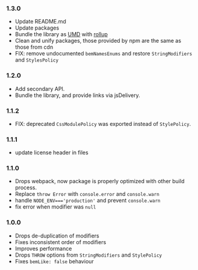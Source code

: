 ### 1.3.0

* Update README.md
* Update packages
* Bundle the library as [UMD](https://github.com/umdjs/umd) with [rollup](https://github.com/rollup/rollup)
* Clean and unify packages, those provided by npm are the same as those from cdn
* FIX: remove undocumented `bemNamesEnums` and restore `StringModifiers` and `StylesPolicy`

### 1.2.0

* Add secondary API.
* Bundle the library, and provide links via jsDelivery.

### 1.1.2

* FIX: deprecated `CssModulePolicy` was exported instead of `StylePolicy`.

### 1.1.1

* update license header in files

### 1.1.0

* Drops webpack, now package is properly optimized with other build process.
* Replace `throw Error` with `console.error` and `console.warn`
* handle `NODE_ENV==='production'` and prevent `console.warn`
* fix error when modifier was `null`

### 1.0.0

* Drops de-duplication of modifiers
* Fixes inconsistent order of modifiers
* Improves performance
* Drops `THROW` options from `StringModifiers` and `StylePolicy`
* Fixes `bemLike: false` behaviour
